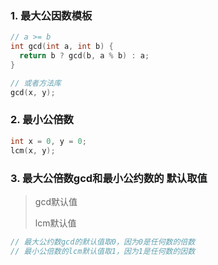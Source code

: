 ### 1. 最大公因数模板

```cpp
// a >= b
int gcd(int a, int b) {
  return b ? gcd(b, a % b) : a;
}

// 或者方法库
gcd(x, y);
```



### 2. 最小公倍数

```cpp
int x = 0, y = 0;
lcm(x, y);
```



### 3. 最大公倍数gcd和最小公约数的 默认取值

> gcd默认值
>
> lcm默认值

```cpp
// 最大公约数gcd的默认值取0，因为0是任何数的倍数
// 最小公倍数的lcm默认值取1，因为1是任何数的因数
```

